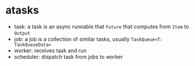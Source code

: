 atasks
=======

* task: a task is an async runnable that `Future` that computes from `Item` to `Output`
* job: a job is a collection of similar tasks, usually `TaskQueue<T: TaskQueueData>`
* worker: receives task and run
* scheduler: dispatch task from jobs to worker
